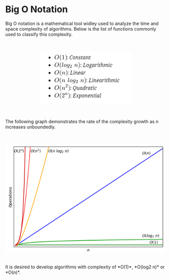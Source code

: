 # Big O Notation

Big O notation is a mathematical tool widley used to analyze the time and space complexity of algorithms. Below is the list of functions commonly used to classify this complexity.

<br />

<p align="center">
  <img src="https://github.com/sam623/python_algorithms_and_data_structures/blob/main/Big_O_Notation/Images/Big_O_functions.png"/>
</p>
<br />

The following graph demonstrates the rate of the complexity growth as *n* increases unboundedly.

<br />

<p align="center">
  <img src="https://github.com/sam623/python_algorithms_and_data_structures/blob/main/Big_O_Notation/Images/Big_O_functions_plots.png"/>
</p>

<br />
It is desired to develop algorithms with complexity of *O(1)*, *O(log2 n)* or *O(n)*.
